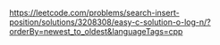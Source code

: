 https://leetcode.com/problems/search-insert-position/solutions/3208308/easy-c-solution-o-log-n/?orderBy=newest_to_oldest&languageTags=cpp
